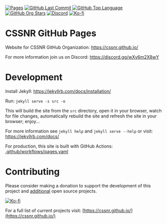 [![Pages](https://img.shields.io/github/actions/workflow/status/cssnr/cssnr.github.io/pages.yaml?logo=github&logoColor=white&label=pages)](https://github.com/cssnr/cssnr.github.io/actions/workflows/pages.yaml)
[![GitHub Last Commit](https://img.shields.io/github/last-commit/cssnr/cssnr.github.io?logo=github&logoColor=white&label=updated)](https://github.com/cssnr/cssnr.github.io/graphs/commit-activity)
[![GitHub Top Language](https://img.shields.io/github/languages/top/cssnr/cssnr.github.io?logo=htmx&logoColor=white)](https://github.com/cssnr/cssnr.github.io)
[![GitHub Org Stars](https://img.shields.io/github/stars/cssnr?style=flat&logo=github&logoColor=white&label=org%20stars)](https://github.com/cssnr/)
[![Discord](https://img.shields.io/discord/899171661457293343?logo=discord&logoColor=white&label=discord&color=7289da)](https://discord.gg/wXy6m2X8wY)
[![Ko-fi](https://img.shields.io/badge/Ko--fi-72a5f2?logo=kofi&label=Support)](https://ko-fi.com/cssnr)

# CSSNR GitHub Pages

Website for CSSNR GitHub Organization: https://cssnr.github.io/

For more information join us on Discord: https://discord.gg/wXy6m2X8wY

# Development

Install Jekyll: https://jekyllrb.com/docs/installation/

Run: `jekyll serve -s src -o`

This will build the site from the `src` directory, open it in your browser, watch for file changes, automatically
rebuild the site and refresh the site in your browser; enjoy...

For more information see `jekyll help` and `jekyll serve --help` or visit: https://jekyllrb.com/docs/

For production, this site is built with GitHub Actions: [.github/workflows/pages.yaml](.github/workflows/pages.yaml)

# Contributing

Please consider making a donation to support the development of this project
and [additional](https://cssnr.com/) open source projects.

[![Ko-fi](https://ko-fi.com/img/githubbutton_sm.svg)](https://ko-fi.com/cssnr)

For a full list of current projects visit: [https://cssnr.github.io/](https://cssnr.github.io/)
